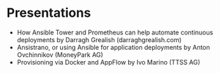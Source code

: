 # Presentations
* How Ansible Tower and Prometheus can help automate continuous deployments by Darragh Grealish (darraghgrealish.com)
* Ansistrano, or using Ansible for application deployments by Anton Ovchinnikov (MoneyPark AG)
* Provisioning via Docker and AppFlow by Ivo Marino (TTSS AG)
